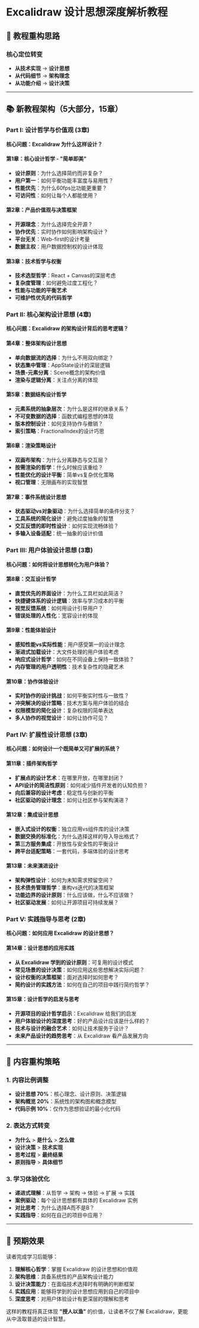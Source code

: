 # Excalidraw 设计思想深度解析教程

## 🎨 教程重构思路

### 核心定位转变
- **从技术实现** → **设计思想**
- **从代码细节** → **架构理念**
- **从功能介绍** → **设计决策**

---

## 📚 新教程架构（5大部分，15章）

### Part I: 设计哲学与价值观 (3章)
**核心问题：Excalidraw 为什么这样设计？**

#### 第1章：核心设计哲学 - "简单即美"
- **设计原则**：为什么选择简约而非复杂？
- **用户第一**：如何平衡功能丰富度与易用性？
- **性能优先**：为什么60fps比功能更重要？
- **可访问性**：如何让每个人都能使用？

#### 第2章：产品价值观与决策框架
- **开源理念**：为什么选择完全开源？
- **协作优先**：实时协作如何影响架构设计？
- **平台无关**：Web-first的设计考量
- **数据主权**：用户数据控制权的设计体现

#### 第3章：技术哲学与权衡
- **技术选型哲学**：React + Canvas的深层考虑
- **复杂度管理**：如何避免过度工程化？
- **性能与功能的平衡艺术**
- **可维护性优先的代码哲学**

### Part II: 核心架构设计思想 (4章)
**核心问题：Excalidraw 的架构设计背后的思考逻辑？**

#### 第4章：整体架构设计思想
- **单向数据流的选择**：为什么不用双向绑定？
- **状态集中管理**：AppState设计的深层逻辑
- **场景-元素分离**：Scene概念的架构价值
- **渲染与逻辑分离**：关注点分离的体现

#### 第5章：数据结构设计哲学
- **元素系统的抽象层次**：为什么是这样的继承关系？
- **不可变数据的选择**：函数式编程思想的体现
- **版本控制设计**：如何支持协作与撤销？
- **索引策略**：FractionalIndex的设计巧思

#### 第6章：渲染策略设计
- **双画布架构**：为什么分离静态与交互层？
- **按需渲染的哲学**：什么时候应该重绘？
- **性能优化的设计平衡**：简单vs复杂优化策略
- **视口管理**：无限画布的实现智慧

#### 第7章：事件系统设计思想
- **状态驱动vs对象驱动**：为什么选择简单的条件分支？
- **工具系统的简化设计**：避免过度抽象的智慧
- **交互反馈的即时性设计**：如何实现流畅体验？
- **多输入设备适配**：统一抽象的设计价值

### Part III: 用户体验设计思想 (3章)
**核心问题：如何将设计思想转化为用户体验？**

#### 第8章：交互设计哲学
- **直觉优先的界面设计**：为什么工具栏如此简洁？
- **快捷键体系的设计逻辑**：效率与学习成本的平衡
- **视觉反馈系统**：如何用设计引导用户？
- **错误处理的人性化**：宽容设计的体现

#### 第9章：性能体验设计
- **感知性能vs实际性能**：用户感受第一的设计理念
- **渐进式加载设计**：大文件处理的用户体验考虑
- **响应式设计哲学**：如何在不同设备上保持一致体验？
- **内存管理的用户透明性**：技术复杂性的隐藏艺术

#### 第10章：协作体验设计
- **实时协作的设计挑战**：如何平衡实时性与一致性？
- **冲突解决的设计策略**：技术方案与用户体验的结合
- **权限模型的简化设计**：复杂权限的简单表达
- **多人协作的视觉设计**：如何让协作可见？

### Part IV: 扩展性设计思想 (3章)
**核心问题：如何设计一个既简单又可扩展的系统？**

#### 第11章：插件架构哲学
- **扩展点的设计艺术**：在哪里开放，在哪里封闭？
- **API设计的简洁性原则**：如何减少插件开发者的认知负担？
- **向后兼容的设计考虑**：稳定性与创新的平衡
- **社区驱动的设计理念**：如何让社区参与架构演进？

#### 第12章：集成设计思想
- **嵌入式设计的权衡**：独立应用vs组件库的设计决策
- **数据交换的标准化**：为什么选择这样的导入导出格式？
- **第三方服务集成**：开放性与安全性的平衡设计
- **跨平台适配策略**：一套代码，多端体验的设计思考

#### 第13章：未来演进设计
- **架构弹性设计**：如何为未知需求预留空间？
- **技术债务管理哲学**：重构vs迭代的决策框架
- **功能边界的设计原则**：什么应该做，什么不应该做？
- **社区驱动发展**：如何让开源项目可持续发展？

### Part V: 实践指导与思考 (2章)
**核心问题：如何应用 Excalidraw 的设计思想？**

#### 第14章：设计思想的应用实践
- **从 Excalidraw 学到的设计原则**：可复用的设计模式
- **常见场景的设计决策**：如何应用这些思想解决实际问题？
- **设计权衡的决策框架**：面对选择时如何思考？
- **简约设计的实践方法**：如何在自己的项目中践行简约哲学？

#### 第15章：设计哲学的启发与思考
- **开源项目的设计哲学启示**：Excalidraw 给我们的启发
- **用户体验设计的深度思考**：好的产品设计应该是什么样的？
- **技术与设计的融合艺术**：如何让技术服务于设计？
- **未来产品设计的趋势思考**：从 Excalidraw 看产品发展方向

---

## 🔧 内容重构策略

### 1. 内容比例调整
- **设计思想 70%**：核心理念、设计原则、决策逻辑
- **架构概览 20%**：系统性的架构图和概念模型
- **代码示例 10%**：仅作为思想验证的最小化代码

### 2. 表达方式转变
- **为什么** > **是什么** > **怎么做**
- **设计决策** > **技术实现**
- **思考过程** > **最终结果**
- **原则指导** > **具体细节**

### 3. 学习体验优化
- **递进式理解**：从哲学 → 架构 → 体验 → 扩展 → 实践
- **案例驱动**：每个设计思想都有具体的 Excalidraw 实例
- **对比思考**：为什么选择A而不是B？
- **实践指导**：如何在自己的项目中应用？

---

## 🎯 预期效果

读者完成学习后能够：
1. **理解核心哲学**：掌握 Excalidraw 的设计思想和价值观
2. **架构思维**：具备系统性的产品架构设计能力
3. **设计决策能力**：在面临技术选择时有明确的判断框架
4. **实践应用**：能够将学到的设计思想应用到自己的项目中
5. **深度思考**：对用户体验设计有更深层的理解和思考

这样的教程将真正体现 **"授人以渔"** 的价值，让读者不仅了解 Excalidraw，更能从中汲取普适的设计智慧。